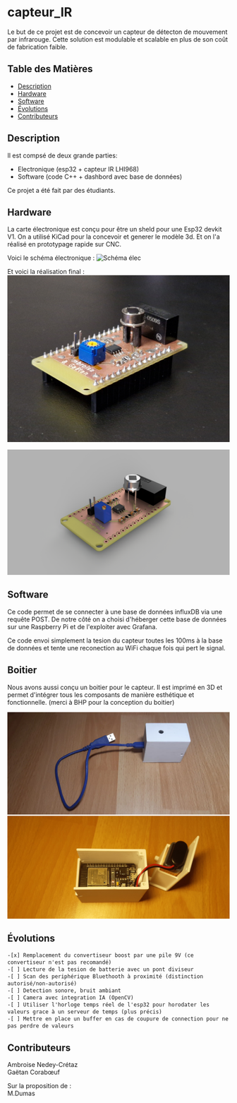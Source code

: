 # capteur_IR

Le but de ce projet est de concevoir un capteur de détecton de mouvement par infrarouge. Cette solution est modulable et scalable en plus de son coût de fabrication faible.

## Table des Matières

- [Description](#description)
- [Hardware](#hardware)
- [Software](#software)
- [Évolutions](#évolutions)
- [Contributeurs](#contributeurs)

## Description

Il est compsé de deux grande parties:
 - Electronique (esp32 + capteur IR LHI968)
 - Software (code C++ + dashbord avec base de données)

Ce projet a été fait par des étudiants.

## Hardware

La carte électronique est conçu pour être un sheld pour une Esp32 devkit V1.
On a utilisé KiCad pour la concevoir et generer le modèle 3d.
Et on l'a réalisé en prototypage rapide sur CNC.

Voici le schéma électronique :
![Schéma élec](hardware/CAO/schéma.png)

Et voici la réalisation final :
![rendu carte fini](hardware/3D/image.png)

![rendu 3d de la carte](hardware/3D/detec_presence_IR_2025-May-19_09-16-06AM-000_CustomizedView44217505476.png)

## Software

Ce code permet de se connecter à une base de données influxDB via une requête POST.
De notre côté on a choisi d'héberger cette base de données sur une Raspberry Pi et de l'exploiter avec Grafana.

Ce code envoi simplement la tesion du capteur toutes les 100ms à la base de données et tente une reconection au WiFi chaque fois qui pert le signal.

## Boitier

Nous avons aussi conçu un boitier pour le capteur. Il est imprimé en 3D et permet d'intégrer tous les composants de manière esthétique et fonctionnelle. (merci à BHP pour la conception du boitier)

![boitier](hardware/boitier/boitier.jpg)
![boitier ouvert](hardware/boitier/boitier_ouvert.jpg)

## Évolutions

    -[x] Remplacement du convertiseur boost par une pile 9V (ce convertiseur n'est pas recomandé)
    -[ ] Lecture de la tesion de batterie avec un pont diviseur
    -[ ] Scan des periphérique Bluethooth à proximité (distinction autorisé/non-autorisé)
    -[ ] Detection sonore, bruit ambiant
    -[ ] Camera avec integration IA (OpenCV)
    -[ ] Utiliser l'horloge temps réel de l'esp32 pour horodater les valeurs grace à un serveur de temps (plus précis)
    -[ ] Mettre en place un buffer en cas de coupure de connection pour ne pas perdre de valeurs

## Contributeurs

Ambroise Nedey-Crétaz <br />
Gaëtan Corabœuf

Sur la proposition de : <br />
M.Dumas


